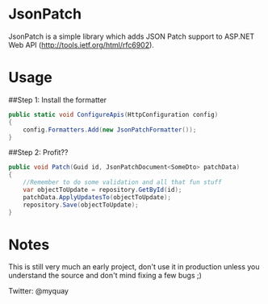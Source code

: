 JsonPatch
=========

JsonPatch is a simple library which adds JSON Patch support to ASP.NET Web API (http://tools.ietf.org/html/rfc6902).

Usage
=========

##Step 1: Install the formatter


```C#
public static void ConfigureApis(HttpConfiguration config)
{
    config.Formatters.Add(new JsonPatchFormatter());
}
```

##Step 2: Profit??

```C#
public void Patch(Guid id, JsonPatchDocument<SomeDto> patchData)
{
    //Remember to do some validation and all that fun stuff
    var objectToUpdate = repository.GetById(id);
    patchData.ApplyUpdatesTo(objectToUpdate);
    repository.Save(objectToUpdate);
}
```

Notes
=========

This is still very much an early project, don't use it in production unless you understand the source and don't mind fixing a few bugs ;)

Twitter: @myquay
